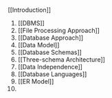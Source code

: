 [[Introduction]]

1. [[DBMS]]
2. [[File Processing Approach]]
3. [[Database Approach]]
4. [[Data Model]]
5. [[Database Schemas]]
6. [[Three-schema Architecture]]
7. [[Data Independence]]
8. [[Database Languages]]
9. [[ER Model]]
10. 


